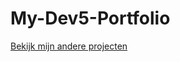 # My-Dev5-Portfolio
[Bekijk mijn andere projecten](https://github.com/gebruikersnaam/ander-project)

